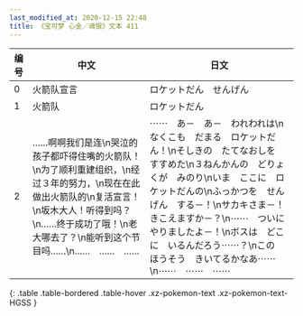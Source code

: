 ```yaml
---
last_modified_at: 2020-12-15 22:48
title: 《宝可梦 心金／魂银》文本 411
---
```

| 编号 | 中文 | 日文 |
| ---- | ---- | ---- |
| 0 | 火箭队宣言 | ロケットだん　せんげん |
| 1 | 火箭队 | ロケットだん |
| 2 | ……啊啊我们是连\n哭泣的孩子都吓得住嘴的火箭队！\n为了顺利重建组织，\n经过３年的努力，\n现在在此做出火箭队的\n复活宣言！\n坂木大人！听得到吗？\n……终于成功了哦！\n老大哪去了？\n能听到这个节目吗……\n……　……　…… | ⋯⋯　あ－　あ－　われわれは\nなくこも　だまる　ロケットだん！\nそしきの　たてなおしを　すすめた\n３ねんかんの　どりょくが　みのり\nいま　ここに　ロケットだんの\nふっかつを　せんげん　する－！\nサカキさま－！　きこえますか－？\n⋯⋯　ついに　やりましたよ－！\nボスは　どこに　いるんだろう⋯⋯？\nこの　ほうそう　きいてるかなあ⋯⋯\n⋯⋯　⋯⋯　⋯⋯ |
{: .table .table-bordered .table-hover .xz-pokemon-text .xz-pokemon-text-HGSS }